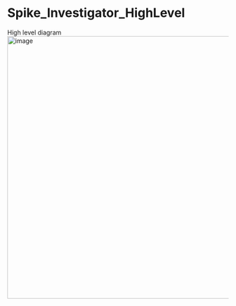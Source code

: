 # Spike_Investigator_HighLevel
High level diagram
<img width="1701" height="597" alt="image" src="https://github.com/user-attachments/assets/7e46518c-3b78-492c-9c16-85679942ea9d" />
